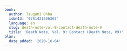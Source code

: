 ```yaml
---
book:
  author: Tsugumi Ohba
  isbn13: '9781421506302'
  language: en
  slug: death-note-vol-9-contact-death-note-9
  title: 'Death Note, Vol. 9: Contact (Death Note, #9)'
plan:
  date_added: '2020-10-04'
---
```


